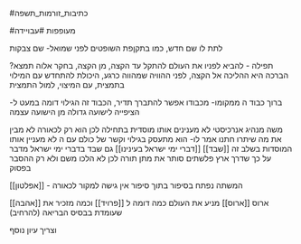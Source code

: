 #כתיבות_זורמות_תשפה 

#מעופפות #עבויידה 

לתת לו שם חדש, כמו בתקןפת השופטים לפני שמואל- שם צבקות 

תפילה - להביא לפניו את העולם להתקל עד הקצה, מן הקצה, בחקר אלוה תמצא? הברכה היא ההליכה אל הקצה, לפני ההוויה שמהווה כרגע, היכולת להתחדש עם המילוי בתמצית, עם המיצוי, למול התמצית

ברוך כבוד ה ממקומו- מכבודו אפשר להתברך תדיר, הכבוד זה הגילוי
דומה במעט ל- הציפייה לישועה גדולה מן הישועה עצמה

משה מנהיג אנרכיסטי לא מענינים אותו מוסדית בתחילה
לכן הוא רק לכאורה לא מבין את מה שיתרו חתנו אמר לו- הוא מתעסק בגילוי וקשר של כולם עם ה
לא מעניין אותו המוסדות בשלב זה
[[שבד]]
[[דברי ימי ישראל בעינינו]]
גם שבד בדברי ימי ישראל 
מדבר על כך שדרך ארץ
פלשתים סותר את מתן תורה לכן לא הלכו משם ולא רק ההסבר בפסוק

[[אפלטון]] - המשתה
נפתח בסיפור בתוך סיפור
אין גישה למקור לכאורה

ארוס [[ארוס]] מניע את העולם
כמה דומה ל [[פרויד]]
וכמה מזכיר את [[אהבה]] שעומדת בבסיס הבריאה  (להרחיב)

וצריך עיון נוסף 